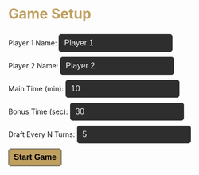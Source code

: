 <!DOCTYPE html>
<html lang="en">
<head>
  <meta charset="UTF-8" />
  <meta name="viewport" content="width=device-width, initial-scale=1.0" />
  <title>Chess Draft Timer</title>
  <style>
    :root {
      --bg-dark: #2e2e2e;
      --bg-darker: #1f1f1f;
      --bg-light: #3a3a3a;
      --text: #f0f0f0;
      --accent: #c0a060;
      --critical: #ff6666;
      --cost: #4da6ff;
    }

    body {
      font-family: 'Segoe UI', sans-serif;
      background-color: var(--bg-darker);
      color: var(--text);
      padding: 20px;
      margin: 0;
    }

    h1, h2, h3 { color: var(--accent); }

    input, button {
      font-size: 16px;
      padding: 8px 10px;
      margin: 5px 0;
      border-radius: 5px;
      border: 1px solid #444;
    }

    input {
      background: var(--bg-dark);
      color: var(--text);
    }

    button {
      background: var(--accent);
      color: black;
      font-weight: bold;
      cursor: pointer;
    }

    .screen { display: none; }
    .active { display: block; }

    .player {
      background: var(--bg-light);
      padding: 12px;
      margin: 8px 0;
      border-radius: 5px;
    }

    .timer { font-size: 20px; }
    .critical { color: var(--critical); }
    .cost { 
      color: var(--cost);
      font-weight: bold;
      margin-left: 8px;
    }

    .revealed {
      font-weight: bold;
      color: var(--accent);
    }

    .draft-timers {
      display: flex;
      gap: 20px;
      margin-top: 20px;
    }

    .draft-timers .player {
      flex: 1;
    }

    .active-player {
      border: 2px solid var(--accent);
      box-shadow: 0 0 6px var(--accent);
    }

    #sets > div {
      padding: 10px;
      margin: 10px 0;
      background: var(--bg-light);
      border-radius: 5px;
    }
    
    .set-info {
      display: flex;
      justify-content: space-between;
      align-items: center;
    }
    
    .cost-difference {
      padding: 5px 10px;
      background: rgba(0, 0, 0, 0.3);
      border-radius: 5px;
      margin-top: 10px;
    }
  </style>
</head>
<body>

  <div id="setup" class="screen active">
    <h1>Game Setup</h1>
    <label>Player 1 Name: <input id="p1Name" value="Player 1" /></label><br />
    <label>Player 2 Name: <input id="p2Name" value="Player 2" /></label><br />
    <label>Main Time (min): <input id="mainTime" type="number" value="10" /></label><br />
    <label>Bonus Time (sec): <input id="bonusTime" type="number" value="30" /></label><br />
    <label>Draft Every N Turns: <input id="draftEvery" type="number" value="5" /></label><br />
    <button onclick="startGame()">Start Game</button>
  </div>

  <div id="game" class="screen">
    <h2>Game Turn <span id="turnCounter">1</span></h2>
    <div class="player" id="player1">
      <h3 id="player1Name"></h3>
      Bonus: <span id="p1Bonus" class="timer"></span> |
      Main: <span id="p1Main" class="timer"></span>
    </div>
    <div class="player" id="player2">
      <h3 id="player2Name"></h3>
      Bonus: <span id="p2Bonus" class="timer"></span> |
      Main: <span id="p2Main" class="timer"></span>
    </div>
    <button onclick="makeMove()">Make Move</button>
    <p>Turns until draft: <span id="draftCountdown"></span></p>
  </div>
  <div id="draft" class="screen">
    <h2>Draft Phase</h2>
    <div id="sets"></div>
    <div class="draft-timers">
      <div class="player" id="draftPlayer1">
        <h3 id="draftP1Name"></h3>
        Main: <span id="draftP1Main" class="timer"></span>
      </div>
      <div class="player" id="draftPlayer2">
        <h3 id="draftP2Name"></h3>
        Main: <span id="draftP2Main" class="timer"></span>
      </div>
    </div>
    <div id="betSection">
      <p id="betPrompt"></p>
      <input id="betInput" type="number" value="30"> 
      <button onclick="submitBet()">Submit Bet</button>
    </div>
    <div id="revealSection" style="display:none">
      <p>Bets Revealed:</p>
      <p id="bet1Display"></p>
      <p id="bet2Display"></p>
      <button onclick="selectSet(0)">Choose Set 1</button>
      <button onclick="selectSet(1)">Choose Set 2</button>
    </div>
  </div>
  
  <script>
    // Piece values for cost calculation
    const PIECE_VALUES = {
      "♟️": 1, // Pawn
      "♞": 3, // Knight
      "♝": 3, // Bishop
      "♜": 5, // Rook
      "♛": 9  // Queen
    };
    
    // Draft sets with cost calculation
    const DRAFT_SETS = [
      {name: "Pawn", pieces: ["♟️"], cost: 1},
      {name: "Pawn", pieces: ["♟️"], cost: 1},
      {name: "Bishop", pieces: ["♝"], cost: 3},
      {name: "Knight", pieces: ["♞"], cost: 3},
      {name: "Bishop", pieces: ["♝"], cost: 3},
      {name: "Knight", pieces: ["♞"], cost: 3},
      {name: "Rook", pieces: ["♜"], cost: 5},
      {name: "Queen", pieces: ["♛"], cost: 9},
      {name: "Rook", pieces: ["♜"], cost: 5},
      {name: "Queen", pieces: ["♛"], cost: 9},
      {name: "Two Pawns", pieces: ["♟️", "♟️"], cost: 2},
      {name: "Pawn + Bishop", pieces: ["♟️", "♝"], cost: 4},
      {name: "Pawn + Knight", pieces: ["♟️", "♞"], cost: 4},
      {name: "Bishop + Knight", pieces: ["♝", "♞"], cost: 6},
      {name: "Rook + Pawn", pieces: ["♜", "♟️"], cost: 6},
      {name: "Bishop + Rook", pieces: ["♝", "♜"], cost: 8},
      {name: "Knight + Rook", pieces: ["♞", "♜"], cost: 8},
      {name: "Pawn + Rook", pieces: ["♟️", "♜"], cost: 6},
      {name: "Two Knights", pieces: ["♞", "♞"], cost: 6},
      {name: "Two Bishops", pieces: ["♝", "♝"], cost: 6},
      {name: "Queen + Pawn", pieces: ["♛", "♟️"], cost: 10},
      {name: "Queen + Bishop", pieces: ["♛", "♝"], cost: 12},
      {name: "Queen + Knight", pieces: ["♛", "♞"], cost: 12}
    ];
  
    let state = {
      names: ["", ""],
      timers: [0, 0],
      bonus: [0, 0],
      bonusBase: 30,
      mainBase: 600,
      turn: 1,
      current: 0,
      draftEvery: 5,
      draftCountdown: 5,
      interval: null,
      bets: [null, null],
      sets: [],
      lastMover: 0,
      maxCostDiff: 5 // Maximum allowed cost difference
    };
  
    function switchScreen(id) {
      document.querySelectorAll(".screen").forEach(s => s.classList.remove("active"));
      document.getElementById(id).classList.add("active");
    }
  
    function startGame() {
      state.names[0] = document.getElementById("p1Name").value;
      state.names[1] = document.getElementById("p2Name").value;
      state.mainBase = parseInt(document.getElementById("mainTime").value) * 60;
      state.bonusBase = parseInt(document.getElementById("bonusTime").value);
      state.draftEvery = parseInt(document.getElementById("draftEvery").value);
      state.timers = [state.mainBase, state.mainBase];
      state.bonus = [state.bonusBase, state.bonusBase];
      state.turn = 1;
      state.current = 0;
      state.draftCountdown = state.draftEvery;
      updateUI();
      switchScreen("game");
      tick();
    }
  
    function tick() {
      clearInterval(state.interval);
      state.interval = setInterval(() => {
        const idx = state.current;
        if (state.bonus[idx] > 0) {
          state.bonus[idx]--;
        } else {
          state.timers[idx]--;
          if (state.timers[idx] <= 0) {
            clearInterval(state.interval);
            alert(`${state.names[1 - idx]} wins! (${state.names[idx]} timed out)`);
            location.reload();
          }
        }
        updateUI();
      }, 1000);
    }
  
    function makeMove() {
      clearInterval(state.interval);
      state.lastMover = state.current;
      state.current = 1 - state.current;
      state.turn++;
      state.bonus[state.current] = state.bonusBase;
      state.draftCountdown--;
      if (state.draftCountdown === 0) {
        startDraft();
      } else {
        updateUI();
        tick();
      }
    }
  
    function updateUI() {
      document.getElementById("turnCounter").textContent = state.turn;
      document.getElementById("player1Name").textContent = state.names[0];
      document.getElementById("player2Name").textContent = state.names[1];
      document.getElementById("p1Bonus").textContent = format(state.bonus[0]);
      document.getElementById("p2Bonus").textContent = format(state.bonus[1]);
      document.getElementById("p1Main").textContent = format(state.timers[0]);
      document.getElementById("p2Main").textContent = format(state.timers[1]);
      document.getElementById("draftCountdown").textContent = state.draftCountdown;
    }
  
    function format(sec) {
      const m = Math.floor(sec / 60);
      const s = sec % 60;
      return `${m}:${s.toString().padStart(2, '0')}`;
    }
  
    function startDraft() {
      switchScreen("draft");
      state.sets = selectBalancedSets();
      displaySets();
      state.bets = [null, null];
      askBet(0);
    }
  
    // Select sets with balanced costs
    function selectBalancedSets() {
      let set1, set2;
      let attempts = 0;
      const maxAttempts = 50;
      
      do {
        // Select first set randomly
        set1 = DRAFT_SETS[Math.floor(Math.random() * DRAFT_SETS.length)];
        
        // Find compatible second set
        const compatibleSets = DRAFT_SETS.filter(s => 
          s !== set1 && Math.abs(set1.cost - s.cost) <= state.maxCostDiff
        );
        
        if (compatibleSets.length > 0) {
          set2 = compatibleSets[Math.floor(Math.random() * compatibleSets.length)];
        } else {
          // If no compatible sets, pick one with closest cost
          const closest = DRAFT_SETS.filter(s => s !== set1)
            .sort((a, b) => Math.abs(set1.cost - a.cost) - Math.abs(set1.cost - b.cost));
          set2 = closest[0];
        }
        
        attempts++;
      } while (Math.abs(set1.cost - set2.cost) > state.maxCostDiff && attempts < maxAttempts);
      
      return [set1, set2];
    }
  
    function displaySets() {
      const setsContainer = document.getElementById("sets");
      const costDiff = Math.abs(state.sets[0].cost - state.sets[1].cost);
      
      setsContainer.innerHTML = `
        <div class="set-info">
          <div><strong>Set 1:</strong> ${state.sets[0].name} 
            <span class="cost">(${state.sets[0].pieces.join(' ')})</span></div>
          <span class="cost">Cost: ${state.sets[0].cost}</span>
        </div>
        <div class="set-info">
          <div><strong>Set 2:</strong> ${state.sets[1].name} 
            <span class="cost">(${state.sets[1].pieces.join(' ')})</span></div>
          <span class="cost">Cost: ${state.sets[1].cost}</span>
        </div>
        <div class="cost-difference">
          Cost difference: ${costDiff} ${costDiff > state.maxCostDiff ? '⚠️' : ''}
        </div>
      `;
    }
  
    function updateDraftTimers() {
      document.getElementById("draftP1Main").textContent = format(state.timers[0]);
      document.getElementById("draftP2Main").textContent = format(state.timers[1]);
      document.getElementById("draftP1Name").textContent = state.names[0];
      document.getElementById("draftP2Name").textContent = state.names[1];
      document.getElementById("draftPlayer1").classList.toggle("active-player", state.current === 0);
      document.getElementById("draftPlayer2").classList.toggle("active-player", state.current === 1);
    }
  
    function askBet(p) {
      state.current = p;
      state.bonus[p] = state.bonusBase;
      tick();
      updateDraftTimers();
      document.getElementById("betPrompt").textContent = `${state.names[p]}, place your secret bet:`;
      document.getElementById("betInput").value = "30";
      document.getElementById("betSection").style.display = "block";
      document.getElementById("revealSection").style.display = "none";
    }
  
    function submitBet() {
      const val = parseInt(document.getElementById("betInput").value);
      if (isNaN(val) || val < 0 || val > state.timers[state.current]) {
        alert("Invalid bet. You cannot bet more than you currently have.");
        return;
      }
      state.bets[state.current] = val;
      clearInterval(state.interval);
      if (state.current === 0) askBet(1);
      else showReveal();
    }
  
    function showReveal() {
      document.getElementById("betSection").style.display = "none";
      document.getElementById("revealSection").style.display = "block";
      document.getElementById("bet1Display").innerHTML = `${state.names[0]} bet: <span class="revealed">${state.bets[0]} sec</span>`;
      document.getElementById("bet2Display").innerHTML = `${state.names[1]} bet: <span class="revealed">${state.bets[1]} sec</span>`;
    }
  
    function selectSet(winnerIndex) {
      state.timers[0] -= state.bets[0];
      state.timers[1] -= state.bets[1];
      if (state.timers[0] < 0) state.timers[0] = 0;
      if (state.timers[1] < 0) state.timers[1] = 0;
      state.draftCountdown = state.draftEvery;
      state.current = 1 - state.lastMover;
      state.bonus[state.current] = state.bonusBase;
      updateUI();
      switchScreen("game");
      tick();
    }
  </script>
</body>
</html>

